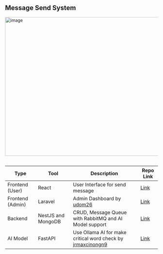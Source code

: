 ## Message Send System
<img width="763" height="459" alt="image" src="https://github.com/user-attachments/assets/e6022c5f-5886-4eae-b937-313d0863ea54" />


</br>
</br>

| Type | Tool | Description | Repo Link | 
|-----------------|---------|-----------|-------------|
| Frontend (User) | React | User Interface for send message  | [Link](https://github.com/L-Jirayu/message-ai-frontend) | 
| Frontend (Admin)  | Laravel | Admin Dashboard by [udom26](https://github.com/udom26) | [Link](https://github.com/udom26/Laravel-Front-admin) | 
| Backend  | NestJS and MongoDB | CRUD, Message Queue with RabbitMQ and AI Model support | [Link](https://github.com/L-Jirayu/message-ai-backend) | 
| AI Model | FastAPI | Use Ollama AI for make critical word check by [jrmaxcinongn9](https://github.com/jrmaxcinongn9)| [Link](https://github.com/jrmaxcinongn9/Ollama_Ai_qwen2-7b/tree/main) | 

